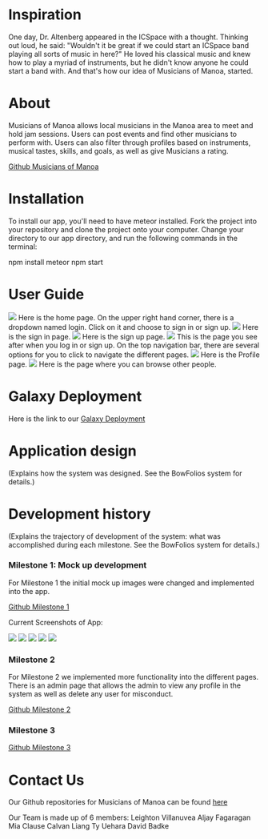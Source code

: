# Inspiration

One day, Dr. Altenberg appeared in the ICSpace with a thought.  Thinking out loud, he said: "Wouldn't it be great if we could start an ICSpace band playing all sorts of music in here?"  He loved his classical music and knew how to play a myriad of instruments, but he didn't know anyone he could start a band with. And that's how our idea of Musicians of Manoa, started.

# About

Musicians of Manoa allows local musicians in the Manoa area to meet and hold jam sessions.  Users can post events and find other musicians to perform with.  Users can also filter through profiles based on instruments, musical tastes, skills, and goals, as well as give Musicians a rating.
 
 [Github Musicians of Manoa](https://github.com/musiciansofmanoa)

# Installation
To install our app, you'll need to have meteor installed. 
Fork the project into your repository and clone the project onto your computer. 
Change your directory to our app directory, and run the following commands in the terminal: 

npm install
meteor npm start

# User Guide

<img src="../images/Landing_image_1.jpg"> 
Here is the home page. On the upper right hand corner, there is a dropdown named login. Click on it and choose to sign in or sign up.

<img src="../images/signin_image.jpg">
Here is the sign in page.

<img src="../images/signup_image.PNG">
Here is the sign up page.

<img src="../images/Landing_image_2.jpg">
This is the page you see after when you log in or sign up. On the top navigation bar, there are several options for you to click to navigate the different pages.

<img src="../images/Profile_image.jpg"> 
Here is the Profile page.

<img src="../images/Browse_image.jpg"> 
Here is the page where you can browse other people.

# Galaxy Deployment
Here is the link to our [Galaxy Deployment](http://musiciansofmanoa.meteorapp.com/#/) 

# Application design

(Explains how the system was designed. See the BowFolios system for details.)

# Development history

(Explains the trajectory of development of the system: what was accomplished during each milestone. See the BowFolios system for details.)

### Milestone 1: Mock up development

For Milestone 1 the initial mock up images were changed and implemented into the app. 

[Github Milestone 1](https://github.com/musiciansofmanoa/musiciansofmanoa/projects/2) 

Current Screenshots of App:

<img src="../images/Landing_image_1.jpg"> 

<img src="../images/Landing_image_2.jpg"> 

<img src="../images/signin_image.jpg"> 

<img src="../images/Profile_image.jpg"> 

<img src="../images/Browse_image.jpg"> 

### Milestone 2

For Milestone 2 we implemented more functionality into the different pages.  There is an admin page that allows the admin to view any profile in the system as well as delete any user for misconduct.  

[Github Milestone 2](https://github.com/musiciansofmanoa/musiciansofmanoa/projects/3)

### Milestone 3

[Github Milestone 3](https://github.com/musiciansofmanoa/musiciansofmanoa/projects/4)

# Contact Us 

Our Github repositories for Musicians of Manoa can be found [here](https://github.com/musiciansofmanoa)

Our Team is made up of 6 members:
Leighton Villanuvea
Aljay Fagaragan
Mia Clause
Calvan Liang
Ty Uehara
David Badke 
